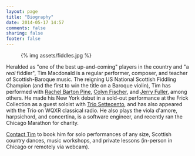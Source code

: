 ```yaml
---
layout: page
title: "Biography"
date: 2014-05-17 14:57
comments: false
sharing: false
footer: false
---
```

<figure class="fiddles">
  {% img assets/fiddles.jpg  %}
</figure>

Heralded as "one of the best up-and-coming" players in the country and "a *real* fiddler", Tim Macdonald is a regular
performer, composer, and teacher of Scottish-Baroque music. The reigning US National Scottish Fiddling Champion (and the
first to win the title on a Baroque violin), Tim has performed with [Rachel Barton Pine](http://classical.rachelbartonpine.com/),
[Colyn Fischer](http://www.scotsduo.com/), and [Jerry Fuller](http://arsantiguapresents.com/about/about-jerry-fuller/), among others.
He made his New York debut in a sold-out performance at the Frick Collection as a guest soloist with [Trio Settecento](http://www.triosettecento.com/),
and has also appeared with the Trio on WQXR classical radio. He also plays the viola d'amore, harpsichord, and
concertina, is a software engineer, and recently ran the Chicago Marathon for charity.

[Contact Tim](/contact.html) to book him for solo performances of any size, Scottish country dances, music workshops, and private lessons (in-person in Chicago or remotely via webcam).
